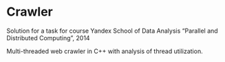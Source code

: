 # Crawler

Solution for a task for course Yandex School of Data Analysis “Parallel and Distributed Computing”, 2014

Multi-threaded web crawler in C++ with analysis of thread utilization.
